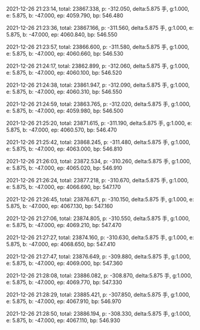 2021-12-26 21:23:14, total: 23867.338, p: -312.050, delta:5.875 手, g:1.000, e: 5.875, b: -47.000, ep: 4059.790, bp: 546.480

2021-12-26 21:23:36, total: 23867.166, p: -311.560, delta:5.875 手, g:1.000, e: 5.875, b: -47.000, ep: 4060.840, bp: 546.550

2021-12-26 21:23:57, total: 23866.600, p: -311.580, delta:5.875 手, g:1.000, e: 5.875, b: -47.000, ep: 4060.660, bp: 546.530

2021-12-26 21:24:17, total: 23862.899, p: -312.060, delta:5.875 手, g:1.000, e: 5.875, b: -47.000, ep: 4060.100, bp: 546.520

2021-12-26 21:24:38, total: 23861.947, p: -312.090, delta:5.875 手, g:1.000, e: 5.875, b: -47.000, ep: 4060.310, bp: 546.550

2021-12-26 21:24:59, total: 23863.765, p: -312.020, delta:5.875 手, g:1.000, e: 5.875, b: -47.000, ep: 4059.980, bp: 546.500

2021-12-26 21:25:20, total: 23871.615, p: -311.190, delta:5.875 手, g:1.000, e: 5.875, b: -47.000, ep: 4060.570, bp: 546.470

2021-12-26 21:25:42, total: 23868.245, p: -311.480, delta:5.875 手, g:1.000, e: 5.875, b: -47.000, ep: 4063.000, bp: 546.810

2021-12-26 21:26:03, total: 23872.534, p: -310.260, delta:5.875 手, g:1.000, e: 5.875, b: -47.000, ep: 4065.020, bp: 546.910

2021-12-26 21:26:24, total: 23877.218, p: -310.670, delta:5.875 手, g:1.000, e: 5.875, b: -47.000, ep: 4066.690, bp: 547.170

2021-12-26 21:26:45, total: 23876.671, p: -310.150, delta:5.875 手, g:1.000, e: 5.875, b: -47.000, ep: 4067.130, bp: 547.160

2021-12-26 21:27:06, total: 23874.805, p: -310.550, delta:5.875 手, g:1.000, e: 5.875, b: -47.000, ep: 4069.210, bp: 547.470

2021-12-26 21:27:27, total: 23874.160, p: -310.630, delta:5.875 手, g:1.000, e: 5.875, b: -47.000, ep: 4068.650, bp: 547.410

2021-12-26 21:27:47, total: 23876.649, p: -309.880, delta:5.875 手, g:1.000, e: 5.875, b: -47.000, ep: 4069.000, bp: 547.360

2021-12-26 21:28:08, total: 23886.082, p: -308.870, delta:5.875 手, g:1.000, e: 5.875, b: -47.000, ep: 4069.770, bp: 547.330

2021-12-26 21:28:29, total: 23885.421, p: -307.850, delta:5.875 手, g:1.000, e: 5.875, b: -47.000, ep: 4067.910, bp: 546.970

2021-12-26 21:28:50, total: 23886.194, p: -308.330, delta:5.875 手, g:1.000, e: 5.875, b: -47.000, ep: 4067.110, bp: 546.930